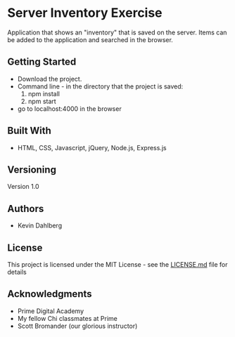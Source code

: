 # Server Inventory Exercise

Application that shows an "inventory" that is saved on the server.  Items can be added to the application and searched in the browser.

## Getting Started

* Download the project.
* Command line - in the directory that the project is saved:
  1. npm install
  2. npm start
* go to localhost:4000 in the browser

## Built With

* HTML, CSS, Javascript, jQuery, Node.js, Express.js

## Versioning

Version 1.0

## Authors

* Kevin Dahlberg

## License

This project is licensed under the MIT License - see the [LICENSE.md](LICENSE.md) file for details

## Acknowledgments

* Prime Digital Academy
* My fellow Chi classmates at Prime
* Scott Bromander (our glorious instructor)

